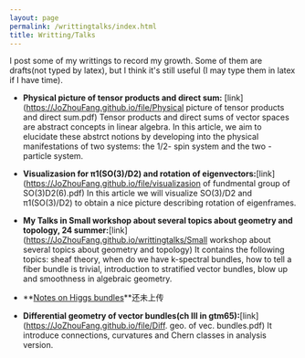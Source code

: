 ```yaml
---
layout: page
permalink: /writtingtalks/index.html
title: Writting/Talks
---
```


I post some of my writtings to record my growth. Some of them are drafts(not typed by latex), but I think it's still useful (I may type them in latex if I have time).

- **Physical picture of tensor products and direct sum:** [link](https://JoZhouFang.github.io/file/Physical picture of tensor products and direct sum.pdf)
Tensor products and direct sums of vector spaces are abstract concepts
in linear algebra. In this article, we aim to elucidate these abstrct notions
by developing into the physical manifestations of two systems: the 1/2-
spin system and the two -particle system.


- **Visualizasion for π1(SO(3)/D2) and rotation of eigenvectors:**[link](https://JoZhouFang.github.io/file/visualizasion of fundmental group of SO(3)D2(6).pdf) In this article we will visualize SO(3)/D2 and π1(SO(3)/D2) to obtain a nice picture describing rotation of eigenframes.


- **My Talks in Small workshop about several topics about geometry and topology, 24 summer:**[link](https://JoZhouFang.github.io/writtingtalks/Small workshop about several topics about geometry and topology) It contains the following topics: sheaf theory, when do we have k-spectral bundles, how to tell a fiber bundle is trivial, introduction to stratified vector bundles, blow up and smoothness in algebraic geometry.

- **[Notes on Higgs bundles]()**还未上传

- **Differential geometry of vector bundles(ch III in gtm65):**[link](https://JoZhouFang.github.io/file/Diff. geo. of vec. bundles.pdf) It introduce connections, curvatures and Chern classes in analysis version.





